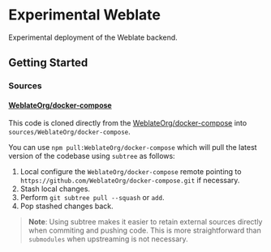 # Experimental Weblate

Experimental deployment of the Weblate backend.

## Getting Started

### Sources

#### [WeblateOrg/docker-compose][]

This code is cloned directly from the [WeblateOrg/docker-compose][] into `sources/WeblateOrg/docker-compose`.

You can use `npm pull:WeblateOrg/docker-compose` which will pull the latest version of the codebase using `subtree` as follows:

1. Local configure the `WeblateOrg/docker-compose` remote pointing to `https://github.com/WeblateOrg/docker-compose.git` if necessary.
2. Stash local changes.
3. Perform `git subtree pull --squash` or `add`.
4. Pop stashed changes back.

> **Note**: Using subtree makes it easier to retain external sources directly when commiting and pushing code. This is more straightforward than `submodules` when upstreaming is not necessary.

[weblateorg/docker-compose]: https://github.com/WeblateOrg/docker-compose
